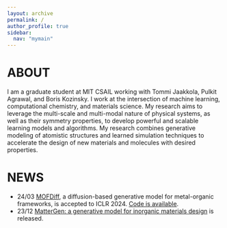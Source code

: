 ```yaml
---
layout: archive
permalink: /
author_profile: true
sidebar:
  nav: "mymain"
---
```


<h1>ABOUT</h1>

I am a graduate student at MIT CSAIL working with
<a style="text-decoration:none" href="https://people.csail.mit.edu/tommi/tommi.html">Tommi Jaakkola</a>,
<a style="text-decoration:none" href="https://people.csail.mit.edu/pulkitag">Pulkit Agrawal</a>,
and <a style="text-decoration:none" href="https://mir.g.harvard.edu/people/boris-kozinsky">Boris Kozinsky</a>. 
I work at the intersection of machine learning, computational chemistry, and materials science.
My research aims to leverage the multi-scale and multi-modal nature of physical systems, as well as their symmetry properties, to develop powerful and scalable learning models and algorithms.
My research combines generative modeling of atomistic structures and learned simulation techniques to accelerate the design of new materials and molecules with desired properties.

<h1>NEWS</h1>

- 24/03 [MOFDiff](https://openreview.net/forum?id=0VBsoluxR2), a diffusion-based generative model for metal-organic frameworks, is accepted to ICLR 2024. [Code is available](https://github.com/microsoft/MOFDiff).
- 23/12 [MatterGen: a generative model for inorganic materials design](https://arxiv.org/abs/2312.03687) is released.
